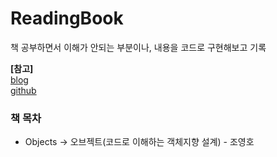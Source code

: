 # ReadingBook
책 공부하면서 이해가 안되는 부분이나, 내용을 코드로 구현해보고 기록

**[참고]**  
[blog](https://javabom.tistory.com/70)  
[github](https://github.com/Java-Bom/ReadingRecord)  

### 책 목차
* Objects -> 오브젝트(코드로 이해하는 객체지향 설계) - 조영호
